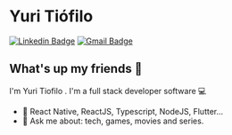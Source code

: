 # Yuri Tiófilo 
[![Linkedin Badge](https://img.shields.io/badge/-YuriTiofilo-blue?style=flat-square&logo=Linkedin&logoColor=white&link=https://www.linkedin.com/in/yuri-tiofilo-3392bb153/)](https://www.linkedin.com/in/yuri-ti%C3%B3filo-silva-863806185/) 
[![Gmail Badge](https://img.shields.io/badge/-yuritiofilo12345@gmail.com-c14438?style=flat-square&logo=Gmail&logoColor=white&link=mailto:yuritiofilo12345@gmail.com)](mailto:yuritiofilo12345@gmail.com)

## What's up my friends 👋
I'm Yuri Tiofilo .
I'm a full stack developer software :computer:

- :purple_heart:   React Native, ReactJS, Typescript, NodeJS, Flutter...
- 💬   Ask me about: tech, games, movies and series.
